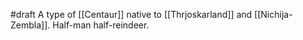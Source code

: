 #draft 
A type of [[Centaur]] native to [[Thrjoskarland]] and [[Nichija-Zembla]].
Half-man half-reindeer.